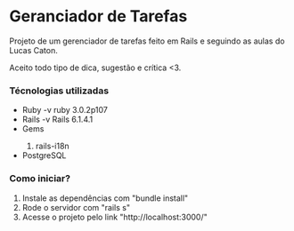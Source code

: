 # Geranciador de Tarefas

<p>Projeto de um gerenciador de tarefas feito em Rails e seguindo as aulas do Lucas Caton.</p>
<p>Aceito todo tipo de dica, sugestão e crítica <3.</p>

<h3> Técnologias utilizadas </h3>
<ul>
  <li>Ruby -v ruby 3.0.2p107</li>
  <li>Rails -v Rails 6.1.4.1</li>
  <li>Gems</li>
    <ol>
      <li>rails-i18n</li>
    </ol>
  <li>PostgreSQL</li>
</ul>

<h3>Como iniciar?</h3>
  <ol>
      <li>Instale as dependências com "bundle install"</li>
      <li>Rode o servidor com "rails s"</li>
      <li>Acesse o projeto pelo link "http://localhost:3000/"</li>
  </ol>
